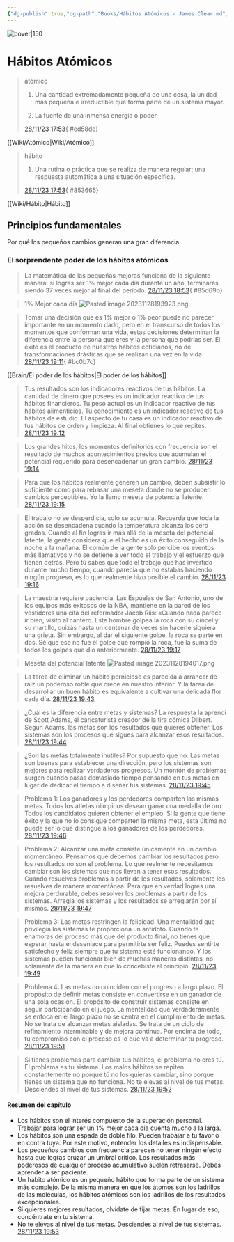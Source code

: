 ```yaml
---
{"dg-publish":true,"dg-path":"Books/Hábitos Atómicos - James Clear.md","permalink":"/books/habitos-atomicos-james-clear/","title":"Hábitos Atómicos","tags":["booknotes"]}
---
```


![cover|150](http://books.google.com/books/content?id=TXiMDwAAQBAJ&printsec=frontcover&img=1&zoom=1&edge=curl&source=gbs_api)
# Hábitos Atómicos

> atómico
> 
> 1. Una cantidad extremadamente pequeña de una cosa, la unidad más pequeña e irreductible que forma parte de un sistema mayor.
> 
> 2. La fuente de una inmensa energía o poder.
> 
> [28/11/23 17:53](calibre://view-book/_hex_-43616c69627265626f6f6b73/28/EPUB?open_at=epubcfi%28/16/2/4/2/1%3A0%29){ #ed58de}


[[Wiki/Atómico\|Wiki/Atómico]]

> hábito
> 
> 1. Una rutina o práctica que se realiza de manera regular; una respuesta automática a una situación específica.
> 
> [28/11/23 17:53](calibre://view-book/_hex_-43616c69627265626f6f6b73/28/EPUB?open_at=epubcfi%28/16/2/4/6/1%3A0%29){ #853665}


[[Wiki/Hábito\|Hábito]]

## Principios fundamentales 
Por qué los pequeños cambios generan una gran diferencia
### El sorprendente poder de los hábitos atómicos

> La matemática de las pequeñas mejoras funciona de la siguiente manera: si logras ser 1% mejor cada día durante un año, terminarás siendo 37 veces mejor al final del período. [28/11/23 18:53](calibre://view-book/_hex_-43616c69627265626f6f6b73/28/EPUB?open_at=epubcfi%28/20/2/4/30/1%3A211%29){ #85d69b}


> 1% Mejor cada día
> ![Pasted image 20231128193923.png](/img/user/Anexos/Attachments/Pasted%20image%2020231128193923.png)

> Tomar una decisión que es 1% mejor o 1% peor puede no parecer importante en un momento dado, pero en el transcurso de todos los momentos que conforman una vida, estas decisiones determinan la diferencia entre la persona que eres y la persona que podrías ser. El éxito es el producto de nuestros hábitos cotidianos, no de transformaciones drásticas que se realizan una vez en la vida. [28/11/23 19:11](calibre://view-book/_hex_-43616c69627265626f6f6b73/28/EPUB?open_at=epubcfi%28/20/2/4/48/1%3A120%29){ #bc0b7c}


[[Brain/El poder de los hábitos\|El poder de los hábitos]]

> Tus resultados son los indicadores reactivos de tus hábitos. La cantidad de dinero que posees es un indicador reactivo de tus hábitos financieros. Tu peso actual es un indicador reactivo de tus hábitos alimenticios. Tu conocimiento es un indicador reactivo de tus hábitos de estudio. El aspecto de tu casa es un indicador reactivo de tus hábitos de orden y limpieza. Al final obtienes lo que repites. [28/11/23 19:12](calibre://view-book/_hex_-43616c69627265626f6f6b73/28/EPUB?open_at=epubcfi%28/20/2/4/52/1%3A0%29)

> Los grandes hitos, los momentos definitorios con frecuencia son el resultado de muchos acontecimientos previos que acumulan el potencial requerido para desencadenar un gran cambio. [28/11/23 19:14](calibre://view-book/_hex_-43616c69627265626f6f6b73/28/EPUB?open_at=epubcfi%28/20/2/4/78/1%3A0%29)

> Para que los hábitos realmente generen un cambio, deben subsistir lo suficiente como para rebasar una meseta donde no se producen cambios perceptibles. Yo la llamo meseta de potencial latente. [28/11/23 19:15](calibre://view-book/_hex_-43616c69627265626f6f6b73/28/EPUB?open_at=epubcfi%28/20/2/4/82/1%3A393%29)

> El trabajo no se desperdicia, solo se acumula. Recuerda que toda la acción se desencadena cuando la temperatura alcanza los cero grados. Cuando al fin logras ir más allá de la meseta del potencial latente, la gente considera que el hecho es un éxito conseguido de la noche a la mañana. El común de la gente solo percibe los eventos más llamativos y no se detiene a ver todo el trabajo y el esfuerzo que tienen detrás. Pero tú sabes que todo el trabajo que has invertido durante mucho tiempo, cuando parecía que no estabas haciendo ningún progreso, es lo que realmente hizo posible el cambio. [28/11/23 19:16](calibre://view-book/_hex_-43616c69627265626f6f6b73/28/EPUB?open_at=epubcfi%28/20/2/4/84/1%3A458%29)

> La maestría requiere paciencia. Las Espuelas de San Antonio, uno de los equipos más exitosos de la NBA, mantiene en la pared de los vestidores una cita del reformador Jacob Riis: «Cuando nada parece ir bien, visito al cantero. Este hombre golpea la roca con su cincel y su martillo, quizás hasta un centenar de veces sin hacerle siquiera una grieta. Sin embargo, al dar el siguiente golpe, la roca se parte en dos. Sé que ese no fue el golpe que rompió la roca, fue la suma de todos los golpes que dio anteriormente. [28/11/23 19:17](calibre://view-book/_hex_-43616c69627265626f6f6b73/28/EPUB?open_at=epubcfi%28/20/2/4/90/1%3A0%29)

> Meseta del potencial latente
> ![Pasted image 20231128194017.png](/img/user/Anexos/Attachments/Pasted%20image%2020231128194017.png)

> La tarea de eliminar un hábito pernicioso es parecida a arrancar de raíz un poderoso roble que crece en nuestro interior. Y la tarea de desarrollar un buen hábito es equivalente a cultivar una delicada flor cada día. [28/11/23 19:43](calibre://view-book/_hex_-43616c69627265626f6f6b73/28/EPUB?open_at=epubcfi%28/20/2/4/98/1%3A238%29)

> ¿Cuál es la diferencia entre metas y sistemas? La respuesta la aprendí de Scott Adams, el caricaturista creador de la tira cómica Dilbert. Según Adams, las metas son los resultados que quieres obtener. Los sistemas son los procesos que sigues para alcanzar esos resultados. [28/11/23 19:44](calibre://view-book/_hex_-43616c69627265626f6f6b73/28/EPUB?open_at=epubcfi%28/20/2/4/108/1%3A0%29)

> ¿Son las metas totalmente inútiles? Por supuesto que no. Las metas son buenas para establecer una dirección, pero los sistemas son mejores para realizar verdaderos progresos. Un montón de problemas surgen cuando pasas demasiado tiempo pensando en tus metas en lugar de dedicar el tiempo a diseñar tus sistemas. [28/11/23 19:45](calibre://view-book/_hex_-43616c69627265626f6f6b73/28/EPUB?open_at=epubcfi%28/20/2/4/118/1%3A38%29)

> Problema 1: Los ganadores y los perdedores comparten las mismas metas. Todos los atletas olímpicos desean ganar una medalla de oro. Todos los candidatos quieren obtener el empleo. Si la gente que tiene éxito y la que no lo consigue comparten la misma meta, esta última no puede ser lo que distingue a los ganadores de los perdedores. [28/11/23 19:46](calibre://view-book/_hex_-43616c69627265626f6f6b73/28/EPUB?open_at=epubcfi%28/20/2/4/124/1%3A0%29)

> Problema 2: Alcanzar una meta consiste únicamente en un cambio momentáneo. Pensamos que debemos cambiar los resultados pero los resultados no son el problema. Lo que realmente necesitamos cambiar son los sistemas que nos llevan a tener esos resultados. Cuando resuelves problemas a partir de los resultados, solamente los resuelves de manera momentánea. Para que en verdad logres una mejora perdurable, debes resolver los problemas a partir de los sistemas. Arregla los sistemas y los resultados se arreglarán por sí mismos. [28/11/23 19:47](calibre://view-book/_hex_-43616c69627265626f6f6b73/28/EPUB?open_at=epubcfi%28/20/2/4/130/1%3A114%29)

> Problema 3: Las metas restringen la felicidad. Una mentalidad que privilegia los sistemas te proporciona un antídoto. Cuando te enamoras del proceso más que del producto final, no tienes que esperar hasta el desenlace para permitirte ser feliz. Puedes sentirte satisfecho y feliz siempre que tu sistema esté funcionando. Y los sistemas pueden funcionar bien de muchas maneras distintas, no solamente de la manera en que lo concebiste al principio. [28/11/23 19:49](calibre://view-book/_hex_-43616c69627265626f6f6b73/28/EPUB?open_at=epubcfi%28/20/2/4/138/1%3A0%29)

> Problema 4: Las metas no coinciden con el progreso a largo plazo. El propósito de definir metas consiste en convertirse en un ganador de una sola ocasión. El propósito de construir sistemas consiste en seguir participando en el juego. La mentalidad que verdaderamente se enfoca en el largo plazo no se centra en el cumplimiento de metas. No se trata de alcanzar metas aisladas. Se trata de un ciclo de refinamiento interminable y de mejora continua. Por encima de todo, tu compromiso con el proceso es lo que va a determinar tu progreso. [28/11/23 19:51](calibre://view-book/_hex_-43616c69627265626f6f6b73/28/EPUB?open_at=epubcfi%28/20/2/4/144/1%3A0%29)

> Si tienes problemas para cambiar tus hábitos, el problema no eres tú. El problema es tu sistema. Los malos hábitos se repiten constantemente no porque tú no los quieras cambiar, sino porque tienes un sistema que no funciona. No te elevas al nivel de tus metas. Desciendes al nivel de tus sistemas. [28/11/23 19:52](calibre://view-book/_hex_-43616c69627265626f6f6b73/28/EPUB?open_at=epubcfi%28/20/2/4/148/1%3A0%29)
#### Resumen del capítulo
- Los hábitos son el interés compuesto de la superación personal. Trabajar para lograr ser un 1% mejor cada día cuenta mucho a la larga.
- Los hábitos son una espada de doble filo. Pueden trabajar a tu favor o en contra tuya. Por este motivo, entender los detalles es indispensable.
- Los pequeños cambios con frecuencia parecen no tener ningún efecto hasta que logras cruzar un umbral crítico. Los resultados más poderosos de cualquier proceso acumulativo suelen retrasarse. Debes aprender a ser paciente.
- Un hábito atómico es un pequeño hábito que forma parte de un sistema más complejo. De la misma manera en que los átomos son los ladrillos de las moléculas, los hábitos atómicos son los ladrillos de los resultados excepcionales.
- Si quieres mejores resultados, olvídate de fijar metas. En lugar de eso, concéntrate en tu sistema.
- No te elevas al nivel de tus metas. Desciendes al nivel de tus sistemas.
[28/11/23 19:53](calibre://view-book/_hex_-43616c69627265626f6f6b73/28/EPUB?open_at=epubcfi%28/20/2/4/156/1%3A0%29)

